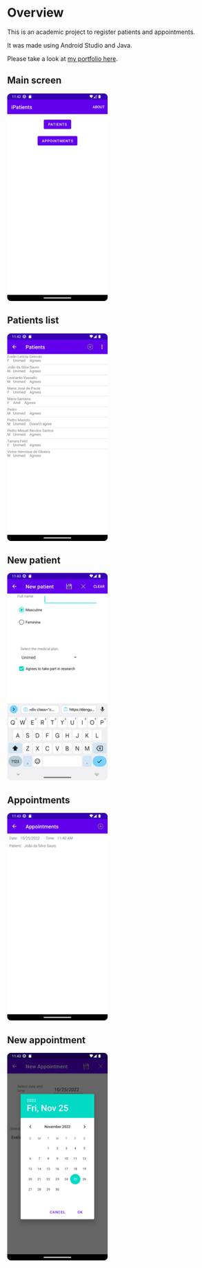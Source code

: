 # Overview

This is an academic project to register patients and appointments.

It was made using Android Studio and Java.

Please take a look at <a href="https://parseiro.github.io/portfolio/dist">my portfolio here</a>.

<h2>Main screen</h2>
<img src="img/1main.png" height="480px" alt="Main screen">
<h2>Patients list</h2>
<img src="img/2patients.png" height="480px" alt="Patient list">
<h2>New patient</h2>
<img src="img/5newPatient.png" height="480px" alt="Patient list">
<h2>Appointments</h2>
<img src="img/3appointments.png" height="480px" alt="Appointments list">
<h2>New appointment</h2>
<img src="img/4newAppointment.png" height="480px" alt="New appointment">
